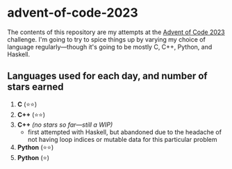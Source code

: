 # advent-of-code-2023
The contents of this repository are my attempts at the [Advent of Code 2023](https://adventofcode.com/2023) challenge. I'm going to try to spice things up by varying my choice of language regularly—though it's going to be mostly C, C++, Python, and Haskell.

## Languages used for each day, and number of stars earned
1. **C** (⭐⭐)
2. **C++** (⭐⭐)
3. **C++** _(no stars so far—still a WIP)_
   * first attempted with Haskell, but abandoned due to the headache of not having loop indices or mutable data for this particular problem
4. **Python** (⭐⭐)
5. **Python** (⭐)
